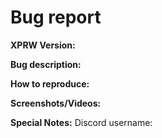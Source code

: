 # Bug report
<!-- ⚠⚠ Do not delete this issue template! ⚠⚠ -->
<!-- Issues that do not use the issue template are likely to be ignored and closed. -->
<!-- Make sure that the bug is indeed in XPRW and was not caused by other Addons! -->
**XPRW Version:**
<!-- State the used version of XPRW when encoutered the bug. -->
**Bug description:**
<!-- Describe the encountered bug as accurate as necessary -->
**How to reproduce:**
<!-- Name steps that need to be taken to reproduce the bug. -->
**Screenshots/Videos:**
<!-- Attach screenshots or videos of the bug for us to have a reference. -->
**Special Notes:**
Discord username:
